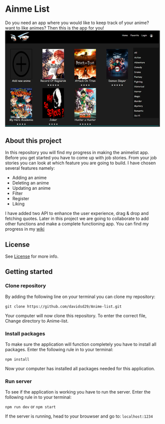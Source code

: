 # Ainme List

Do you need an app where you would like to keep track of your anime? want to like animes? Then this is the app for you!
![](https://github.com/davidsd29/Anime-list/blob/main/assets/img/readme/homepage.PNG)

## About this project

In this repository you will find my progress in making the animelist app. Before you get started you have to come up with job stories. From your job stories you can look at which feature you are going to build. 
I have chosen several features namely:
* Adding an anime
* Deleting an anime
* Updating an anime
* Filter
* Register
* Liking

I have added two API to enhance the user experience, drag & drop and fetching quotes. Later in this project we are going to collaborate to add other functions and make a complete functioning  app. You can find my progress in my [wiki](https://github.com/davidsd29/Anime-list/wiki)

## License

See [License](/davidsd29/Anime-list/blob/main/LICENSE) for more info.

## Getting started
### Clone repository
By adding the following line on your terminal you can clone my repository:

`git clone https://github.com/davidsd29/Anime-list.git`

Your computer will now clone this repository. To enter the correct file, Change directory to Anime-list.

### Install packages
To make sure the application will function completely you have to install all packages. Enter the following rule in to your terminal:

`npm install`

Now your computer has installed all packages needed for this application.

### Run server
To see if the application is working you have to run the server. Enter the following rule in to your terminal:

`npm run dev` or `npm start`

If the server is running, head to your brouwser and go to:
`localhost:1234`
